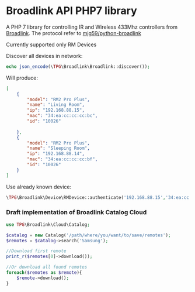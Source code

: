 # Broadlink API PHP7 library 

A PHP 7 library for controlling IR and Wireless 433Mhz controllers from [Broadlink](http://www.ibroadlink.com/rm/). 
The protocol refer to [mjg59/python-broadlink](https://github.com/mjg59/python-broadlink/blob/master/README.md)

Currently supported only RM Devices

Discover all devices in network:
```php
echo json_encode(\TPG\Broadlink\Broadlink::discover());
```
Will produce:
```json
[
    {
        "model": "RM2 Pro Plus",
        "name": "Living Room",
        "ip": "192.168.88.15",
        "mac": "34:ea:cc:cc:cc:bc",
        "id": "10026"
        
    },
    {
        "model": "RM2 Pro Plus",
        "name": "Sleeping Room",
        "ip": "192.168.88.14",
        "mac": "34:ea:cc:cc:cc:bf",
        "id": "10026"
    }
]
```

Use already known device:
```php
\TPG\Broadlink\Device\RMDevice::authenticate('192.168.88.15','34:ea:cc:cc:cc:bc')->getTemperature()
```

### Draft implementation of Broadlink Catalog Cloud

```php
use TPG\Broadlink\Cloud\Catalog;

$catalog = new Catalog('/path/where/you/want/to/save/remotes');
$remotes = $catalog->search('Samsung');

//Download first remote
print_r($remotes[0]->download());

//Or download all found remotes
foreach($remotes as $remote){
    $remote->download();
}
```